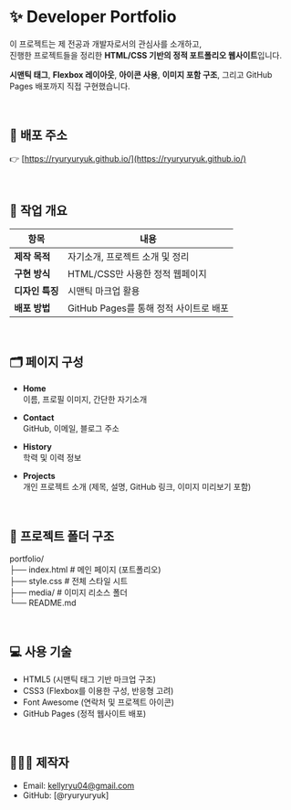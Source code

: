 # ✨ Developer Portfolio

이 프로젝트는 제 전공과 개발자로서의 관심사를 소개하고,  
진행한 프로젝트들을 정리한 **HTML/CSS 기반의 정적 포트폴리오 웹사이트**입니다.<br>

**시맨틱 태그**, **Flexbox 레이아웃**, **아이콘 사용**, **이미지 포함 구조**, 그리고 GitHub Pages 배포까지 직접 구현했습니다.

<br>

## 🔗 배포 주소

👉 [https://ryuryuryuk.github.io/](https://ryuryuryuk.github.io/)

<br>

## 📌 작업 개요

| 항목         | 내용 |
|--------------|------|
| **제작 목적** | 자기소개, 프로젝트 소개 및 정리 |
| **구현 방식** | HTML/CSS만 사용한 정적 웹페이지 |
| **디자인 특징** | 시맨틱 마크업 활용 |
| **배포 방법** | GitHub Pages를 통해 정적 사이트로 배포 |

<br>

## 🗂️ 페이지 구성

- **Home**  
  이름, 프로필 이미지, 간단한 자기소개

- **Contact**  
  GitHub, 이메일, 블로그 주소

- **History**  
  학력 및 이력 정보

- **Projects**  
  개인 프로젝트 소개 (제목, 설명, GitHub 링크, 이미지 미리보기 포함)  

<br>

## 📁 프로젝트 폴더 구조
portfolio/ <br>
├── index.html # 메인 페이지 (포트폴리오) <br>
├── style.css # 전체 스타일 시트 <br>
├── media/ # 이미지 리소스 폴더 <br>
└── README.md <br>

<br>

## 💻 사용 기술

- HTML5 (시맨틱 태그 기반 마크업 구조)
- CSS3 (Flexbox를 이용한 구성, 반응형 고려)
- Font Awesome (연락처 및 프로젝트 아이콘)
- GitHub Pages (정적 웹사이트 배포)

<br>

## 🙋🏻‍♀️ 제작자

- Email: kellyryu04@gmail.com  
- GitHub: [@ryuryuryuk]
